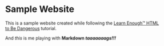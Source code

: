 Sample Website
===
This is a sample website created while following the [Learn Enough™ HTML to Be Dangerous](https://www.learnenough.com/html-tutorial) tutorial. 

And *this* is me playing with **Markdown _taaaaaaags!!!_**
